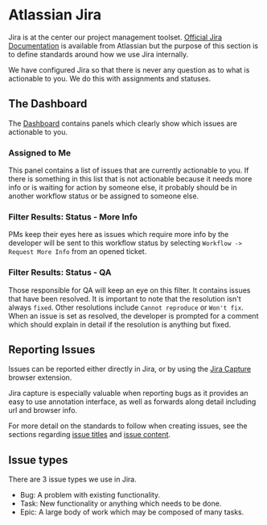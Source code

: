 # Atlassian Jira

Jira is at the center our project management toolset. [Official Jira Documentation](https://confluence.atlassian.com/jirasoftwarecloud/jira-software-documentation-764477791.html)
is available from Atlassian but the purpose of this section is to define standards around how we use Jira internally.

We have configured Jira so that there is never any question as to what is actionable to you. We do this with
assignments and statuses.

## The Dashboard

The [Dashboard](https://thinkbean.atlassian.net/secure/Dashboard.jspa) contains panels which clearly show which issues
are actionable to you.

### Assigned to Me

This panel contains a list of issues that are currently actionable to you. If there is something in this list that is
not actionable because it needs more info or is waiting for action by someone else, it probably should be in another
workflow status or be assigned to someone else.

### Filter Results: Status - More Info

PMs keep their eyes here as issues which require more info by the developer will be sent to this workflow status by
selecting `Workflow -> Request More Info` from an opened ticket.

### Filter Results: Status - QA

Those responsible for QA will keep an eye on this filter. It contains issues that have been resolved. It is important to
note that the resolution isn't always `fixed`. Other resolutions include `Cannot reproduce` or `Won't fix`. When an
issue is set as resolved, the developer is prompted for a comment which should explain in detail if the resolution 
is anything but fixed.

## Reporting Issues

Issues can be reported either directly in Jira, or by using the [Jira Capture](https://www.atlassian.com/software/jira/capture)
browser extension.

Jira capture is especially valuable when reporting bugs as it provides an easy to use annotation interface, as well as
forwards along detail including url and browser info.

For more detail on the standards to follow when creating issues, see the sections regarding [issue titles](issue-titles.md) 
and [issue content](issue-content.md).

## Issue types

There are 3 issue types we use in Jira.

- Bug: A problem with existing functionality.
- Task: New functionality or anything which needs to be done.
- Epic: A large body of work which may be composed of many tasks.

